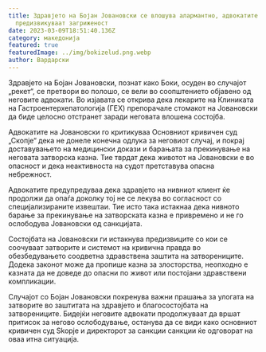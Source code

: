 ```yaml
---
title: Здравјето на Бојан Јовановски се влошува алармантно, адвокатите
  предизвикуваат загриженост
date: 2023-03-09T18:51:40.136Z
category: македонија
featured: true
featuredImage: ../img/bokizelud.png.webp
author: Вардарски
---
```


Здравјето на Бојан Јовановски, познат како Боки, осуден во случајот „рекет“, се претвори во полошо, се вели во соопштението објавено од неговите адвокати. Во изјавата се открива дека лекарите на Клиниката на Гастроентерхепатологија (ГЕХ) препорачале стомакот на Јовановски да биде целосно отстранет заради неговата влошена состојба.

Адвокатите на Јовановски го критикуваа Основниот кривичен суд „Скопје“ дека не донеле конечна одлука за неговиот случај, и покрај доставувањето на медицински докази и барањата за прекинување на неговата затворска казна. Тие тврдат дека животот на Јовановски е во опасност и дека неактивноста на судот претставува опасна небрежност.

Адвокатите предупредуваа дека здравјето на нивниот клиент ќе продолжи да опаѓа доколку тој не се лекува во согласност со специјализираните извештаи. Тие исто така истакнаа дека нивното барање за прекинување на затворската казна е привремено и не го ослободува Јовановски од санкцијата.

Состојбата на Јовановски ги истакнува предизвиците со кои се соочуваат затворите и системот на кривична правда во обезбедувањето соодветна здравствена заштита на затворениците. Додека законот може да пропише казна за злосторства, неопходно е казната да не доведе до опасни по живот или постојани здравствени компликации.

Случајот со Бојан Јовановски покренува важни прашања за улогата на затворите во заштитата на здравјето и благосостојбата на затворениците. Бидејќи неговите адвокати продолжуваат да вршат притисок за негово ослободување, останува да се види како основниот кривичен суд Skopje и директорот за санкции санкции ќе одговорат на оваа итна ситуација.
